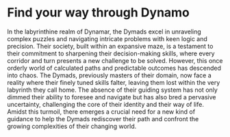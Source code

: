 # Find your way through Dynamo
In the labyrinthine realm of Dynamar, the Dymads excel in unraveling complex puzzles and navigating intricate problems with keen logic and precision. Their society, built within an expansive maze, is a testament to their commitment to sharpening their decision-making skills, where every corridor and turn presents a new challenge to be solved. However, this once orderly world of calculated paths and predictable outcomes has descended into chaos. The Dymads, previously masters of their domain, now face a reality where their finely tuned skills falter, leaving them lost within the very labyrinth they call home. The absence of their guiding system has not only dimmed their ability to foresee and navigate but has also bred a pervasive uncertainty, challenging the core of their identity and their way of life. Amidst this turmoil, there emerges a crucial need for a new kind of guidance to help the Dymads rediscover their path and confront the growing complexities of their changing world.